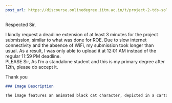 ```yaml
---
post_url: https://discourse.onlinedegree.iitm.ac.in/t/project-2-tds-solver-discussion-thread/169029/293
---
```

Respected Sir,

I kindly request a deadline extension of at least 3 minutes for the project submission, similar to what was done for ROE. Due to slow internet connectivity and the absence of WiFi, my submission took longer than usual. As a result, I was only able to upload it at 12:01 AM instead of the regular 11:59 PM deadline.  
PLEASE Sir, As I’m a standalone student and this is my primary degree after 12th, please do accept it.

Thank you  

```markdown
### Image Description

The image features an animated black cat character, depicted in a cartoon style. The cat is on its knees with its paws clasped together in a pleading gesture. It has a serious expression, with closed eyes and a slightly furrowed brow. The character's body is primarily black with a lighter grayish patch on its belly. The background shows a soft, colorful landscape, including trees and a gentle sky, contributing to a lighthearted atmosphere.
```